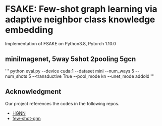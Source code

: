 # FSAKE: Few-shot graph learning via adaptive neighbor class knowledge embedding
Implementation of FSAKE on Python3.8, Pytorch 1.10.0
## miniImagenet, 5way 5shot 2pooling 5gcn
'''
python eval.py --device cuda:1 --dataset mini --num_ways 5 --num_shots 5 --transductive True --pool_mode kn --unet_mode addold
'''

## Acknowledgment

Our project references the codes in the following repos.
- [HGNN](https://github.com/smartprobe/HGNN)
- [few-shot-gnn](https://github.com/vgsatorras/few-shot-gnn)


